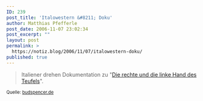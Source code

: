 ```yaml
---
ID: 239
post_title: 'Italowestern &#8211; Doku'
author: Matthias Pfefferle
post_date: 2006-11-07 23:02:34
post_excerpt: ""
layout: post
permalink: >
  https://notiz.blog/2006/11/07/italowestern-doku/
published: true
---
```

<blockquote>Italiener drehen Dokumentation zu "<a href="http://de.wikipedia.org/wiki/Die_rechte_und_die_linke_Hand_des_Teufels">Die rechte und die linke Hand des Teufels</a>".</blockquote>
<small>Quelle: <a href="http://www.budspencer.de/news/index.php?id=374&von=start">budspencer.de</a></small>